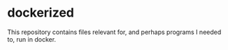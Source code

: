 # dockerized

This repository contains files relevant for, and perhaps programs I needed to, run in docker. 

